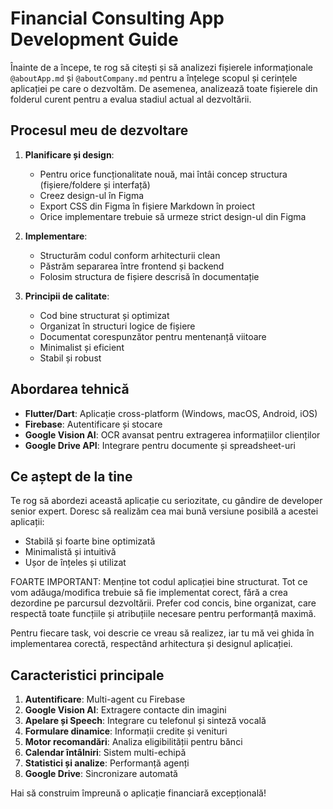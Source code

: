 # Financial Consulting App Development Guide

Înainte de a începe, te rog să citești și să analizezi fișierele informaționale `@aboutApp.md` și `@aboutCompany.md` pentru a înțelege scopul și cerințele aplicației pe care o dezvoltăm. De asemenea, analizează toate fișierele din folderul curent pentru a evalua stadiul actual al dezvoltării.

## Procesul meu de dezvoltare

1. **Planificare și design**:
   - Pentru orice funcționalitate nouă, mai întâi concep structura (fișiere/foldere și interfață)
   - Creez design-ul în Figma
   - Export CSS din Figma în fișiere Markdown în proiect
   - Orice implementare trebuie să urmeze strict design-ul din Figma

2. **Implementare**:
   - Structurăm codul conform arhitecturii clean
   - Păstrăm separarea între frontend și backend
   - Folosim structura de fișiere descrisă în documentație

3. **Principii de calitate**:
   - Cod bine structurat și optimizat
   - Organizat în structuri logice de fișiere
   - Documentat corespunzător pentru mentenanță viitoare
   - Minimalist și eficient
   - Stabil și robust

## Abordarea tehnică

- **Flutter/Dart**: Aplicație cross-platform (Windows, macOS, Android, iOS)
- **Firebase**: Autentificare și stocare
- **Google Vision AI**: OCR avansat pentru extragerea informațiilor clienților
- **Google Drive API**: Integrare pentru documente și spreadsheet-uri

## Ce aștept de la tine

Te rog să abordezi această aplicație cu seriozitate, cu gândire de developer senior expert. Doresc să realizăm cea mai bună versiune posibilă a acestei aplicații:
- Stabilă și foarte bine optimizată
- Minimalistă și intuitivă
- Ușor de înțeles și utilizat

FOARTE IMPORTANT: Menține tot codul aplicației bine structurat. Tot ce vom adăuga/modifica trebuie să fie implementat corect, fără a crea dezordine pe parcursul dezvoltării. Prefer cod concis, bine organizat, care respectă toate funcțiile și atribuțiile necesare pentru performanță maximă.

Pentru fiecare task, voi descrie ce vreau să realizez, iar tu mă vei ghida în implementarea corectă, respectând arhitectura și designul aplicației.

## Caracteristici principale

1. **Autentificare**: Multi-agent cu Firebase
2. **Google Vision AI**: Extragere contacte din imagini
3. **Apelare și Speech**: Integrare cu telefonul și sinteză vocală
4. **Formulare dinamice**: Informații credite și venituri
5. **Motor recomandări**: Analiza eligibilității pentru bănci
6. **Calendar întâlniri**: Sistem multi-echipă
7. **Statistici și analize**: Performanță agenți
8. **Google Drive**: Sincronizare automată

Hai să construim împreună o aplicație financiară excepțională!
